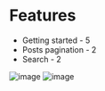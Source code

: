 # Features
* Getting started - 5
* Posts pagination - 2
* Search - 2
 
![image](https://user-images.githubusercontent.com/57355852/119561666-2523e280-bdae-11eb-9b64-55ecaf6d7752.png)
![image](https://user-images.githubusercontent.com/57355852/119491144-4365f000-bd66-11eb-954d-cdf8dcd6a447.png)
